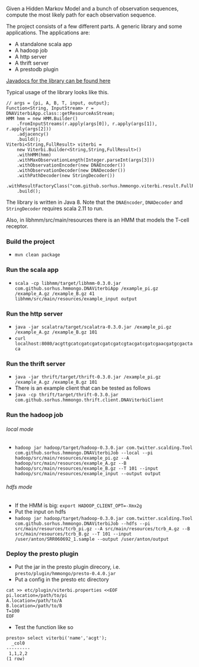 Given a Hidden Markov Model and a bunch of observation sequences, compute the most likely path for each observation sequence. 

The project consists of a few different parts. A generic library and some applications. The applications are:

* A standalone scala app
* A hadoop job
* A http server
* A thrift server
* A prestodb plugin

[Javadocs for the library can be found here](http://sorhus.github.io/hmmongo)

Typical usage of the library looks like this.
```
// args = {pi, A, B, T, input, output};
Function<String, InputStream> r = DNAViterbiApp.class::getResourceAsStream;
HMM hmm = new HMM.Builder()
    .fromInputStreams(r.apply(args[0]), r.apply(args[1]), r.apply(args[2]))
    .adjacency()
    .build();
Viterbi<String,FullResult> viterbi =
    new Viterbi.Builder<String,String,FullResult>()
    .withHMM(hmm)
    .withMaxObservationLength(Integer.parseInt(args[3]))
    .withObservationEncoder(new DNAEncoder())
    .withObservationDecoder(new DNADecoder())
    .withPathDecoder(new StringDecoder())
    .withResultFactoryClass("com.github.sorhus.hmmongo.viterbi.result.FullResultFactory")
    .build();
```

The library is written in Java 8.
Note that the `DNAEncoder`, `DNADecoder` and `StringDecoder` requires scala 2.11 to run.

Also, in libhmm/src/main/resources there is an HMM that models the T-cell receptor.

### Build the project
* `mvn clean package`

### Run the scala app
* `scala -cp libhmm/target/libhmm-0.3.0.jar com.github.sorhus.hmmongo.DNAViterbiApp /example_pi.gz /example_A.gz /example_B.gz 41 libhmm/src/main/resources/example_input output`

### Run the http server
* `java -jar scalatra/target/scalatra-0.3.0.jar /example_pi.gz /example_A.gz /example_B.gz 101`
* `curl localhost:8080/acgttgcatcgatcgatcgatcgatcgtacgatcgatcgaacgatgcgactaca`

### Run the thrift server
* `java -jar thrift/target/thrift-0.3.0.jar /example_pi.gz /example_A.gz /example_B.gz 101`
* There is an example client that can be tested as follows
* `java -cp thrift/target/thrift-0.3.0.jar com.github.sorhus.hmmongo.thrift.client.DNAViterbiClient`

### Run the hadoop job

###### local mode
* `hadoop jar hadoop/target/hadoop-0.3.0.jar com.twitter.scalding.Tool com.github.sorhus.hmmongo.DNAViterbiJob --local --pi hadoop/src/main/resources/example_pi.gz --A hadoop/src/main/resources/example_A.gz --B hadoop/src/main/resources/example_B.gz --T 101 --input hadoop/src/main/resources/example_input --output output`

###### hdfs mode
* If the HMM is big: `export HADOOP_CLIENT_OPT=-Xmx2g`
* Put the input on hdfs
* `hadoop jar hadoop/target/hadoop-0.3.0.jar com.twitter.scalding.Tool com.github.sorhus.hmmongo.DNAViterbiJob --hdfs --pi src/main/resources/tcrb_pi.gz --A src/main/resources/tcrb_A.gz --B src/main/resources/tcrb_B.gz --T 101 --input /user/anton/SRR060692_1.sample --output /user/anton/output`

### Deploy the presto plugin
* Put the jar in the presto plugin direcory, i.e. `presto/plugin/hmmongo/presto-0.4.0.jar`
* Put a config in the presto etc directory
```
cat >> etc/plugin/viterbi.properties <<EOF
pi.location=/path/to/pi
A.location=/path/to/A
B.location=/path/to/B
T=100
EOF
```
* Test the function like so 
```
presto> select viterbi('name','acgt');
  _col0  
---------
 1,1,2,2 
(1 row)
```
